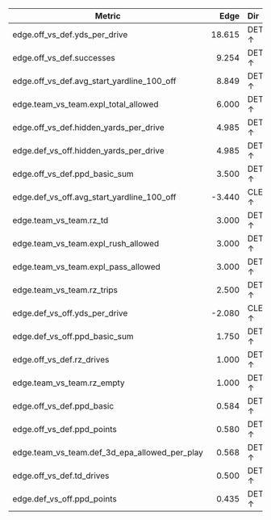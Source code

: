 | Metric | Edge | Dir |
|---|---:|:---|
| edge.off_vs_def.yds_per_drive | 18.615 | DET ↑ |
| edge.off_vs_def.successes | 9.254 | DET ↑ |
| edge.off_vs_def.avg_start_yardline_100_off | 8.849 | DET ↑ |
| edge.team_vs_team.expl_total_allowed | 6.000 | DET ↑ |
| edge.off_vs_def.hidden_yards_per_drive | 4.985 | DET ↑ |
| edge.def_vs_off.hidden_yards_per_drive | 4.985 | DET ↑ |
| edge.off_vs_def.ppd_basic_sum | 3.500 | DET ↑ |
| edge.def_vs_off.avg_start_yardline_100_off | -3.440 | CLE ↑ |
| edge.team_vs_team.rz_td | 3.000 | DET ↑ |
| edge.team_vs_team.expl_rush_allowed | 3.000 | DET ↑ |
| edge.team_vs_team.expl_pass_allowed | 3.000 | DET ↑ |
| edge.team_vs_team.rz_trips | 2.500 | DET ↑ |
| edge.def_vs_off.yds_per_drive | -2.080 | CLE ↑ |
| edge.def_vs_off.ppd_basic_sum | 1.750 | DET ↑ |
| edge.off_vs_def.rz_drives | 1.000 | DET ↑ |
| edge.team_vs_team.rz_empty | 1.000 | DET ↑ |
| edge.off_vs_def.ppd_basic | 0.584 | DET ↑ |
| edge.off_vs_def.ppd_points | 0.580 | DET ↑ |
| edge.team_vs_team.def_3d_epa_allowed_per_play | 0.568 | DET ↑ |
| edge.off_vs_def.td_drives | 0.500 | DET ↑ |
| edge.def_vs_off.ppd_points | 0.435 | DET ↑ |
